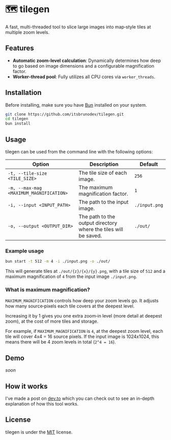 # 🗺️ tilegen

A fast, multi-threaded tool to slice large images into map‑style tiles at multiple zoom levels.

## Features

- **Automatic zoom‑level calculation**: Dynamically determines how deep to go based on image dimensions and a configurable magnification factor.
- **Worker‑thread pool**: Fully utilizes all CPU cores via `worker_threads`.

## Installation

Before installing, make sure you have [Bun](https://bun.sh/docs/installation) installed on your system.

```bash
git clone https://github.com/itsbrunodev/tilegen.git
cd tilegen
bun install
````

## Usage

tilegen can be used from the command line with the following options:

| Option | Description | Default |
| --- | --- | --- |
| `-t, --tile-size <TILE_SIZE>` | The tile size of each image. | `256` |
| `-m, --max-mag <MAXIMUM_MAGNIFICATION>` | The maximum magnification factor. | `1` |
| `-i, --input <INPUT_PATH>` | The path to the input image. | `./input.png` |
| `-o, --output <OUTPUT_DIR>` | The path to the output directory where the tiles will be saved. | `./out/` |

### Example usage

```bash
bun start -t 512 -m 4 -i ./input.png -o ./out/
```

This will generate tiles at `./out/{z}/{x}/{y}.png`, with a tile size of `512` and a maximum magnification of `4` from the input image `./input.png`.

### What is maximum magnification?

`MAXIMUM_MAGNIFICATION` controls how deep your zoom levels go. It adjusts how many source‑pixels each tile covers at the deepest level.

Increasing it by 1 gives you one extra zoom‑in level (more detail at deepest zoom), at the cost of more tiles and storage.

For example, if `MAXIMUM_MAGNIFICATION` is `4`, at the deepest zoom level, each tile will cover 4x4 = 16 source pixels. If the input image is 1024x1024, this means there will be 4 zoom levels in total (`2^4 = 16`).

## Demo

*soon*

## How it works

I've made a post on [dev.to](https://dev.to/itsbrunodev/breaking-down-tilegen-a-deep-dive-into-image-tiling-4c8) which you can check out to see an in-depth explanation of how this tool works.

## License

tilegen is under the [MIT](./LICENSE) license.
